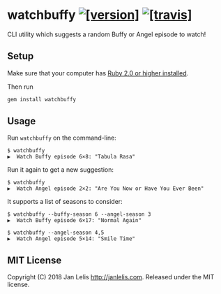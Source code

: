 # watchbuffy [![[version]](https://badge.fury.io/rb/watchbuffy.svg)](https://badge.fury.io/rb/watchbuffy)  [![[travis]](https://travis-ci.org/janlelis/watchbuffy.svg)](https://travis-ci.org/janlelis/watchbuffy)

CLI utility which suggests a random Buffy or Angel episode to watch!

## Setup

Make sure that your computer has [Ruby 2.0 or higher installed](http://ruby.about.com/od/tutorials/a/installruby.htm).

Then run

```ruby
gem install watchbuffy
```

## Usage

Run `watchbuffy` on the command-line:

```
$ watchbuffy
▶️  Watch Buffy episode 6×8: "Tabula Rasa"
```

Run it again to get a new suggestion:

```
$ watchbuffy
▶️  Watch Angel episode 2×2: "Are You Now or Have You Ever Been"
```

It supports a list of seasons to consider:

```
$ watchbuffy --buffy-season 6 --angel-season 3
▶️  Watch Buffy episode 6×17: "Normal Again"
```

```
$ watchbuffy --angel-season 4,5
▶️  Watch Angel episode 5×14: "Smile Time"
```

## MIT License

Copyright (C) 2018 Jan Lelis <http://janlelis.com>. Released under the MIT license.
